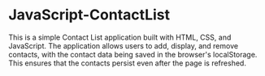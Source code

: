 # JavaScript-ContactList
This is a simple Contact List application built with HTML, CSS, and JavaScript. The application allows users to add, display, and remove contacts, with the contact data being saved in the browser's localStorage. This ensures that the contacts persist even after the page is refreshed.
